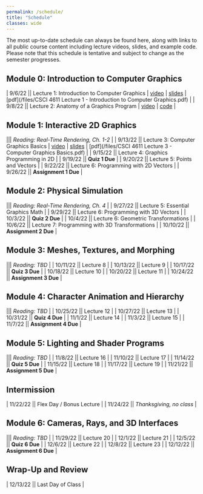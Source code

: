 ```yaml
---
permalink: /schedule/
title: "Schedule"
classes: wide
---
```


The most up-to-date schedule can always be found here, along with links to all public course content including lecture videos, slides, and example code.  Please note that this schedule is tentative and subject to change as the semester progresses.

## Module 0: Introduction to Computer Graphics

| 9/6/22 || Lecture 1: Introduction to Computer Graphics | [video](https://mediaspace.umn.edu/media/t/1_0z984db5) | [slides](https://www.beautiful.ai/player/-NBJKctKr7e-IYmNNMdv) | [pdf](/files/CSCI 4611 Lecture 1 - Introduction to Computer Graphics.pdf) |
| 9/8/22 || Lecture 2: Anatomy of a Graphics Program | [video](https://mediaspace.umn.edu/media/t/1_wpvnlxfz)  | [code](https://github.com/CSCI-4611-Fall-2022/Lecture-2) |

## Module 1: Interactive 2D Graphics

||| *Reading: Real-Time Rendering, Ch. 1-2* |
| 9/13/22 || Lecture 3: Computer Graphics Basics | [video](https://mediaspace.umn.edu/media/t/1_gpg0wfui) | [slides](https://www.beautiful.ai/player/-NBsysA0tQPnjes4pmNu) | [pdf](/files/CSCI 4611 Lecture 3 - Computer Graphics Basics.pdf) |
| 9/15/22 || Lecture 4: Graphics Programming in 2D |
| 9/19/22 || **Quiz 1 Due** |
| 9/20/22 || Lecture 5: Points and Vectors |
| 9/22/22 || Lecture 6: Programming with 2D Vectors |
| 9/26/22 || **Assignment 1 Due** |

## Module 2: Physical Simulation

||| *Reading: Real-Time Rendering, Ch. 4* |
| 9/27/22 || Lecture 5: Essential Graphics Math |
| 9/29/22 || Lecture 6: Programming with 3D Vectors |
| 10/3/22 || **Quiz 2 Due** |
| 10/4/22 || Lecture 6: Geometric Transformations |
| 10/6/22 || Lecture 7: Programming with 3D Transformations |
| 10/10/22 || **Assignment 2 Due** |

## Module 3: Meshes, Textures, and Morphing

||| *Reading: TBD* |
| 10/11/22 || Lecture 8 |
| 10/13/22 || Lecture 9 |
| 10/17/22 || **Quiz 3 Due** |
| 10/18/22 || Lecture 10 |
| 10/20/22 || Lecture 11 |
| 10/24/22 || **Assignment 3 Due** |

## Module 4: Character Animation and Hierarchy

||| *Reading: TBD* |
| 10/25/22 || Lecture 12 |
| 10/27/22 || Lecture 13 |
| 10/31/22 || **Quiz 4 Due** |
| 11/1/22 || Lecture 14 |
| 11/3/22 || Lecture 15 |
| 11/7/22 || **Assignment 4 Due** |

## Module 5: Lighting and Shader Programs

||| *Reading: TBD* |
| 11/8/22 || Lecture 16 |
| 11/10/22 || Lecture 17 |
| 11/14/22 || **Quiz 5 Due** |
| 11/15/22 || Lecture 18 |
| 11/17/22 || Lecture 19 |
| 11/21/22 || **Assignment 5 Due** |

## Intermission

| 11/22/22 || Flex Day / Bonus Lecture |
| 11/24/22 || *Thanksgiving, no class* |


## Module 6: Cameras, Rays, and 3D Interfaces

||| *Reading: TBD* |
| 11/29/22 || Lecture 20 |
| 12/1/22 || Lecture 21 |
| 12/5/22 || **Quiz 6 Due** |
| 12/6/22 || Lecture 22 |
| 12/8/22 || Lecture 23 |
| 12/12/22 || **Assignment 6 Due** |

## Wrap-Up and Review

| 12/13/22 || Last Day of Class |